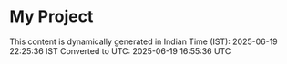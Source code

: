 # My Project

This content is dynamically generated in Indian Time (IST): 2025-06-19 22:25:36 IST
Converted to UTC: 2025-06-19 16:55:36 UTC

